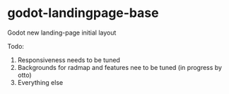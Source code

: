 # godot-landingpage-base
Godot new landing-page initial layout

Todo:

1) Responsiveness needs to be tuned
2) Backgrounds for radmap and features nee to be tuned (in progress by otto)
3) Everything else
